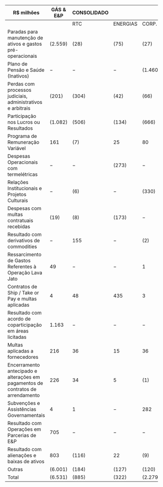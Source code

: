 |R$ milhões|GÁS & E&P|CONSOLIDADO| | | | |
|---|---|---|---|---|---|---|
| | |RTC|ENERGIAS|CORP.|ELIMIN.| |
|Paradas para manutenção de ativos e gastos pré-operacionais|(2.559)|(28)|(75)|(27)|−|(2.689)|
|Plano de Pensão e Saúde (Inativos)|−|−|−|(1.460)|−|(1.460)|
|Perdas com processos judiciais, administrativos e arbitrais|(201)|(304)|(42)|(66)|−|(613)|
|Participação nos Lucros ou Resultados|(1.082)|(506)|(134)|(666)|−|(2.388)|
|Programa de Remuneração Variável|161|(7)|25|80|−|259|
|Despesas Operacionais com termelétricas|−|−|(273)|−|−|(273)|
|Relações Institucionais e Projetos Culturais|−|(6)|−|(330)|−|(336)|
|Despesas com multas contratuais recebidas|(19)|(8)|(173)|−|−|(200)|
|Resultado com derivativos de commodities|−|155|−|(2)|−|153|
|Ressarcimento de Gastos Referentes à Operação Lava Jato|49|−|−|1|−|50|
|Contratos de Ship / Take or Pay e multas aplicadas|4|48|435|3|−|490|
|Resultado com acordo de coparticipação em áreas licitadas|1.163|−|−|−|−|1.163|
|Multas aplicadas a fornecedores|216|36|15|36|−|303|
|Encerramento antecipado e alterações em pagamentos de contratos de arrendamento|226|34|5|(1)|−|264|
|Subvenções e Assistências Governamentais|4|1|−|282|−|287|
|Resultado com Operações em Parcerias de E&P|705|−|−|−|−|705|
|Resultado com alienações e baixas de ativos|803|(116)|22|(9)|−|700|
|Outras|(6.001)|(184)|(127)|(120)|−|(6.432)|
|Total|(6.531)|(885)|(322)|(2.279)|−|(10.017)|